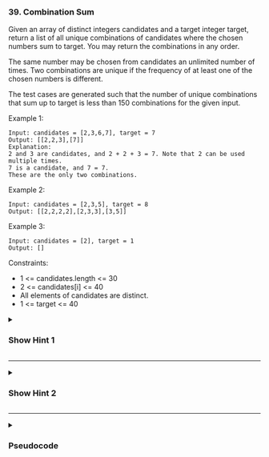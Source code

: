 ### 39. Combination Sum

Given an array of distinct integers candidates and a target integer target, return a list of all unique combinations of candidates where the chosen numbers sum to target. You may return the combinations in any order.

The same number may be chosen from candidates an unlimited number of times. Two combinations are unique if the frequency of at least one of the chosen numbers is different.

The test cases are generated such that the number of unique combinations that sum up to target is less than 150 combinations for the given input.

Example 1:
```
Input: candidates = [2,3,6,7], target = 7
Output: [[2,2,3],[7]]
Explanation:
2 and 3 are candidates, and 2 + 2 + 3 = 7. Note that 2 can be used multiple times.
7 is a candidate, and 7 = 7.
These are the only two combinations.
```
Example 2:
```
Input: candidates = [2,3,5], target = 8
Output: [[2,2,2,2],[2,3,3],[3,5]]
```
Example 3:
```
Input: candidates = [2], target = 1
Output: []
```

Constraints:

- 1 <= candidates.length <= 30
- 2 <= candidates[i] <= 40
- All elements of candidates are distinct.
- 1 <= target <= 40

<details>
  <summary><h3>Show Hint 1</h3></summary>
  <p>Guaranteed every elements are unique. We can use the same element n times to get the target try to solve it in backtracking approach. I suggest you to draw the tree for each decision will make it easy.</p>
</details>

---
<details>
  <summary><h3>Show Hint 2</h3></summary>
  <p>If you use tree structure like (for ex: [2,3,6,7]) we can either choose 2 or not to choose if we choose 2 again we can choose 2 or 3. After completed tree structure you can analyze it with how we can use recursion on it with base condition and result target condition.</p>
</details>

---
<details>
  <summary><h3>Pseudocode</h3></summary>
  <pre>
    backtrack(i, total, dp, res, nums)
      if total == target then //result condition
        if dp isIn res then
          return
        res.add(dp)
      if i == nums.length then return // another edge condition
      if total + nums[i] <= target then
        total -> total + nums[i]
        dp.add(nums[i])
        backtrack(i, total, dp, res, nums) // can choose same element
        toMinus -> dp.pop()
        total -> total - toMinus
      backtrack(i + 1, total, dp, res, nums) // can choose different element
    mainfunc() //nums input array
      dp -> Array(int)
      res -> Array(Array(int))
      backtrack(0, 0, dp, res, nums)
      return res
  </pre>
</details>

